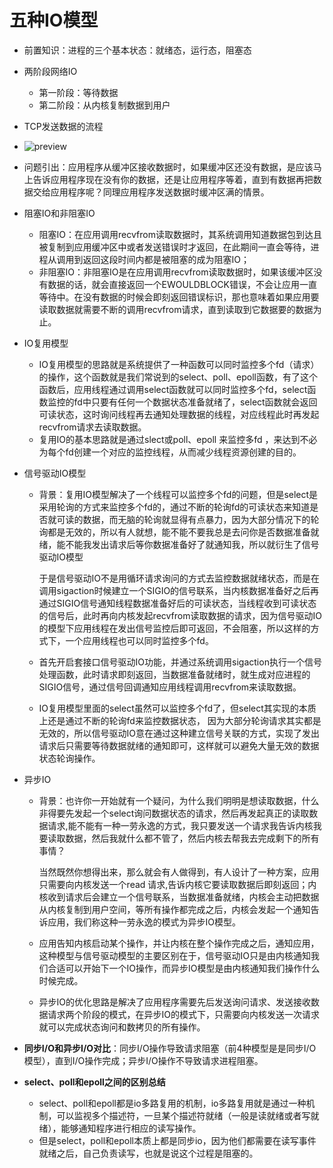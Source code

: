 # 五种IO模型

- 前置知识：进程的三个基本状态：就绪态，运行态，阻塞态

- 两阶段网络IO

  - 第一阶段：等待数据
  - 第二阶段：从内核复制数据到用户

- TCP发送数据的流程
  
- ![preview](https://pic3.zhimg.com/v2-5311954c22d15ca91e47ab52168b7ada_r.jpg)
  
- 问题引出：应用程序从缓冲区接收数据时，如果缓冲区还没有数据，是应该马上告诉应用程序现在没有你的数据，还是让应用程序等着，直到有数据再把数据交给应用程序呢？同理应用程序发送数据时缓冲区满的情景。

- 阻塞IO和非阻塞IO

  - 阻塞IO：在应用调用recvfrom读取数据时，其系统调用知道数据包到达且被复制到应用缓冲区中或者发送错误时才返回，在此期间一直会等待，进程从调用到返回这段时间内都是被阻塞的成为阻塞IO；
  - 非阻塞IO：非阻塞IO是在应用调用recvfrom读取数据时，如果该缓冲区没有数据的话，就会直接返回一个EWOULDBLOCK错误，不会让应用一直等待中。在没有数据的时候会即刻返回错误标识，那也意味着如果应用要读取数据就需要不断的调用recvfrom请求，直到读取到它数据要的数据为止。

- IO复用模型

  - IO复用模型的思路就是系统提供了一种函数可以同时监控多个fd（请求）的操作，这个函数就是我们常说到的select、poll、epoll函数，有了这个函数后，应用线程通过调用select函数就可以同时监控多个fd，select函数监控的fd中只要有任何一个数据状态准备就绪了，select函数就会返回可读状态，这时询问线程再去通知处理数据的线程，对应线程此时再发起recvfrom请求去读取数据。
  - 复用IO的基本思路就是通过slect或poll、epoll 来监控多fd ，来达到不必为每个fd创建一个对应的监控线程，从而减少线程资源创建的目的。

- 信号驱动IO模型

  - 背景：复用IO模型解决了一个线程可以监控多个fd的问题，但是select是采用轮询的方式来监控多个fd的，通过不断的轮询fd的可读状态来知道是否就可读的数据，而无脑的轮询就显得有点暴力，因为大部分情况下的轮询都是无效的，所以有人就想，能不能不要我总是去问你是否数据准备就绪，能不能我发出请求后等你数据准备好了就通知我，所以就衍生了信号驱动IO模型

    ​      于是信号驱动IO不是用循环请求询问的方式去监控数据就绪状态，而是在调用sigaction时候建立一个SIGIO的信号联系，当内核数据准备好之后再通过SIGIO信号通知线程数据准备好后的可读状态，当线程收到可读状态的信号后，此时再向内核发起recvfrom读取数据的请求，因为信号驱动IO的模型下应用线程在发出信号监控后即可返回，不会阻塞，所以这样的方式下，一个应用线程也可以同时监控多个fd。

  - 首先开启套接口信号驱动IO功能，并通过系统调用sigaction执行一个信号处理函数，此时请求即刻返回，当数据准备就绪时，就生成对应进程的SIGIO信号，通过信号回调通知应用线程调用recvfrom来读取数据。

  -  IO复用模型里面的select虽然可以监控多个fd了，但select其实现的本质上还是通过不断的轮询fd来监控数据状态，  因为大部分轮询请求其实都是无效的，所以信号驱动IO意在通过这种建立信号关联的方式，实现了发出请求后只需要等待数据就绪的通知即可，这样就可以避免大量无效的数据状态轮询操作。

- 异步IO

  - 背景：也许你一开始就有一个疑问，为什么我们明明是想读取数据，什么非得要先发起一个select询问数据状态的请求，然后再发起真正的读取数据请求,能不能有一种一劳永逸的方式，我只要发送一个请求我告诉内核我要读取数据，然后我就什么都不管了，然后内核去帮我去完成剩下的所有事情？

    当然既然你想得出来，那么就会有人做得到，有人设计了一种方案，应用只需要向内核发送一个read  请求,告诉内核它要读取数据后即刻返回；内核收到请求后会建立一个信号联系，当数据准备就绪，内核会主动把数据从内核复制到用户空间，等所有操作都完成之后，内核会发起一个通知告诉应用，我们称这种一劳永逸的模式为异步IO模型。

  - 应用告知内核启动某个操作，并让内核在整个操作完成之后，通知应用，这种模型与信号驱动模型的主要区别在于，信号驱动IO只是由内核通知我们合适可以开始下一个IO操作，而异步IO模型是由内核通知我们操作什么时候完成。

  - 异步IO的优化思路是解决了应用程序需要先后发送询问请求、发送接收数据请求两个阶段的模式，在异步IO的模式下，只需要向内核发送一次请求就可以完成状态询问和数拷贝的所有操作。

- **同步I/O和异步I/O对比**：同步I/O操作导致请求阻塞（前4种模型是是同步I/O模型），直到I/O操作完成；异步I/O操作不导致请求进程阻塞。
- **select、poll和epoll之间的区别总结**
  - select、poll和epoll都是io多路复用的机制，io多路复用就是通过一种机制，可以监视多个描述符，一旦某个描述符就绪（一般是读就绪或者写就绪），能够通知程序进行相应的读写操作。
  - 但是select，poll和epoll本质上都是同步io，因为他们都需要在读写事件就绪之后，自己负责读写，也就是说这个过程是阻塞的。

